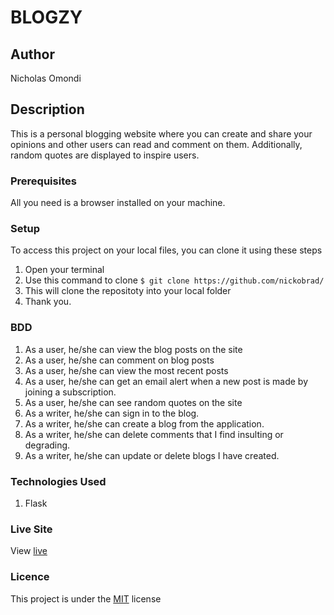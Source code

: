 # BLOGZY

## Author

Nicholas Omondi

## Description

This is a personal blogging website where you can create and share your opinions and other users can read and comment on them. Additionally, random quotes are displayed to inspire users. 

### Prerequisites

All you need is a browser installed on your machine.

### Setup

To access this project on your local files, you can clone it using these steps

1. Open your terminal
2. Use this command to clone `$ git clone https://github.com/nickobrad/`
3. This will clone the repositoty into your local folder
4. Thank you.

### BDD

1. As a user, he/she can view the blog posts on the site
2. As a user, he/she can comment on blog posts
3. As a user, he/she can view the most recent posts
4. As a user, he/she can get an email alert when a new post is made by joining a subscription.
5. As a user, he/she can see random quotes on the site
6. As a writer, he/she can sign in to the blog.
7. As a writer, he/she can create a blog from the application.
8. As a writer, he/she can delete comments that I find insulting or degrading.
9. As a writer, he/she can update or delete blogs I have created.

### Technologies Used

1. Flask

### Live Site

View [live]()

### Licence

This project is under the  [MIT](LICENSE) license
